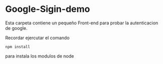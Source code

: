# Google-Sigin-demo

Esta carpeta contiene un pequeño Front-end para probar la autenticacion de google.

Recordar ejercutar el comando
```
npm install
```
para instala los modulos de node